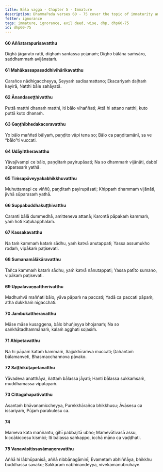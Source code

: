 ```yaml
---
title: Bāla vagga - Chapter 5 - Immature
description: DhammaPada verses 60 - 75 cover the topic of immaturity and the consequences of ignorance. The immature person is likened to a child who does not understand the true Dhamma.
fetter: ignorance
tags: immature, ignorance, evil deed, wise, dhp, dhp60-75
id: dhp60-75
---
```


#### 60 Aññatarapurisavatthu

Dīghā jāgarato ratti,
dīghaṁ santassa yojanaṁ;
Dīgho bālāna saṁsāro,
saddhammaṁ avijānataṁ.

#### 61 Mahākassapasaddhivihārikavatthu

Carañce nādhigaccheyya,
Seyyaṁ sadisamattano;
Ekacariyaṁ daḷhaṁ kayirā,
Natthi bāle sahāyatā.

#### 62 Ānandaseṭṭhivatthu

Puttā matthi dhanaṁ matthi,
iti bālo vihaññati;
Attā hi attano natthi,
kuto puttā kuto dhanaṁ.

#### 63 Gaṇṭhibhedakacoravatthu

Yo bālo maññati bālyaṁ,
paṇḍito vāpi tena so;
Bālo ca paṇḍitamānī,
sa ve “bālo”ti vuccati.

#### 64 Udāyittheravatthu

Yāvajīvampi ce bālo,
paṇḍitaṁ payirupāsati;
Na so dhammaṁ vijānāti,
dabbī sūparasaṁ yathā.

#### 65 Tiṁsapāveyyakabhikkhuvatthu

Muhuttamapi ce viññū,
paṇḍitaṁ payirupāsati;
Khippaṁ dhammaṁ vijānāti,
jivhā sūparasaṁ yathā.

#### 66 Suppabuddhakuṭṭhivatthu

Caranti bālā dummedhā,
amitteneva attanā;
Karontā pāpakaṁ kammaṁ,
yaṁ hoti kaṭukapphalaṁ.

#### 67 Kassakavatthu

Na taṁ kammaṁ kataṁ sādhu,
yaṁ katvā anutappati;
Yassa assumukho rodaṁ,
vipākaṁ paṭisevati.

#### 68 Sumanamālākāravatthu

Tañca kammaṁ kataṁ sādhu,
yaṁ katvā nānutappati;
Yassa patīto sumano,
vipākaṁ paṭisevati.

#### 69 Uppalavaṇṇattherīvatthu

Madhuṁvā maññati bālo,
yāva pāpaṁ na paccati;
Yadā ca paccati pāpaṁ,
atha dukkhaṁ nigacchati.

#### 70 Jambukattheravatthu

Māse māse kusaggena,
bālo bhuñjeyya bhojanaṁ;
Na so saṅkhātadhammānaṁ,
kalaṁ agghati soḷasiṁ.

#### 71 Ahipetavatthu

Na hi pāpaṁ kataṁ kammaṁ,
Sajjukhīraṁva muccati;
Ḍahantaṁ bālamanveti,
Bhasmacchannova pāvako.

#### 72 Saṭṭhikūṭapetavatthu

Yāvadeva anatthāya,
ñattaṁ bālassa jāyati;
Hanti bālassa sukkaṁsaṁ,
muddhamassa vipātayaṁ.

#### 73 Cittagahapativatthu

Asantaṁ bhāvanamiccheyya,
Purekkhārañca bhikkhusu;
Āvāsesu ca issariyaṁ,
Pūjaṁ parakulesu ca.

#### 74

Mameva kata maññantu,
gihī pabbajitā ubho;
Mamevātivasā assu,
kiccākiccesu kismici;
Iti bālassa saṅkappo,
icchā māno ca vaḍḍhati.

#### 75 Vanavāsitissasāmaṇeravatthu

Aññā hi lābhūpanisā,
aññā nibbānagāminī;
Evametaṁ abhiññāya,
bhikkhu buddhassa sāvako;
Sakkāraṁ nābhinandeyya,
vivekamanubrūhaye.